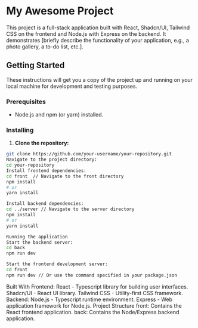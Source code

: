 # My Awesome Project

This project is a full-stack application built with React, Shadcn/UI, Tailwind CSS on the frontend and Node.js with Express on the backend.  It demonstrates [briefly describe the functionality of your application, e.g., a photo gallery, a to-do list, etc.].

## Getting Started

These instructions will get you a copy of the project up and running on your local machine for development and testing purposes.

### Prerequisites

* Node.js and npm (or yarn) installed.

### Installing

1. **Clone the repository:**

```bash
git clone https://github.com/your-username/your-repository.git
Navigate to the project directory:
cd your-repository
Install frontend dependencies:
cd front  // Navigate to the front directory
npm install
# or
yarn install

Install backend dependencies:
cd ../server // Navigate to the server directory
npm install
# or
yarn install

Running the application
Start the backend server:
cd back
npm run dev

Start the frontend development server:
cd front
npm run dev // Or use the command specified in your package.json
```

Built With
Frontend:
React - Typescript library for building user interfaces.
Shadcn/UI - React UI library.
Tailwind CSS - Utility-first CSS framework.
Backend:
Node.js - Typescript runtime environment.
Express - Web application framework for Node.js.
Project Structure
front: Contains the React frontend application.
back: Contains the Node/Express backend application.
